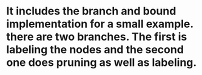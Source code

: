 # It includes the branch and bound implementation for a small example. there are two branches. The first is labeling the nodes and the second one does pruning as well as labeling.
